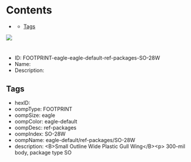 



Contents
========

* [](#)
	* [Tags](#tags)
  
![][im]
# 

- ID: FOOTPRINT-eagle-eagle-default-ref-packages-SO-28W
- Name: 
- Description: 

## Tags

- hexID: 
- oompType: FOOTPRINT
- oompSize: eagle
- oompColor: eagle-default
- oompDesc: ref-packages
- oompIndex: SO-28W
- oompName: eagle-default/ref-packages/SO-28W
- description: &lt;B&gt;Small Outline Wide Plastic Gull Wing&lt;/B&gt;&lt;p&gt;&#xD;
300-mil body, package type SO



[im]: image.png
